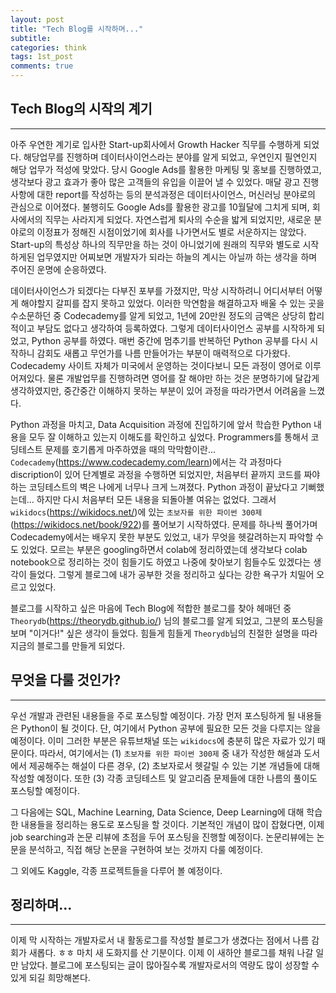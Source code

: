 ```yaml
---
layout: post
title: "Tech Blog를 시작하며..."
subtitle:
categories: think
tags: 1st_post
comments: true
---
```


## Tech Blog의 시작의 계기
---
아주 우연한 계기로 입사한 Start-up회사에서 Growth Hacker 직무를 수행하게 되었다. 해당업무를 진행하며 데이터사이언스라는 분야를 알게 되었고, 우연인지 필연인지 해당 업무가 적성에 맞았다. 당시 Google Ads를 활용한 마케팅 및 홍보를 진행하였고, 생각보다 광고 효과가 좋아 많은 고객들의 유입을 이끌어 낼 수 있었다. 매달 광고 진행사항에 대한 report를 작성하는 등의 분석과정은 데이터사이언스, 머신러닝 분야로의 관심으로 이어졌다. 불행히도 Google Ads를 활용한 광고를 10월달에 그치게 되며, 회사에서의 직무는 사라지게 되었다. 자연스럽게 퇴사의 수순을 밟게 되었지만, 새로운 분야로의 이정표가 정해진 시점이었기에 회사를 나가면서도 별로 서운하지는 않았다. Start-up의 특성상 하나의 직무만을 하는 것이 아니었기에 원래의 직무와 별도로 시작하게된 업무였지만 어찌보면 개발자가 되라는 하늘의 계시는 아닐까 하는 생각을 하며 주어진 운명에 순응하였다.

데이터사이언스가 되겠다는 다부진 포부를 가졌지만, 막상 시작하려니 어디서부터 어떻게 해야할지 갈피를 잡지 못하고 있었다. 이러한 막연함을 해결하고자 배울 수 있는 곳을 수소문하던 중 Codecademy를 알게 되었고, 1년에 20만원 정도의 금액은 상당히 합리적이고 부담도 없다고 생각하여 등록하였다. 그렇게 데이터사이언스 공부를 시작하게 되었고, Python 공부를 하였다. 매번 중간에 멈추기를 반복하던 Python 공부를 다시 시작하니 감회도 새롭고 무언가를 나름 만들어가는 부분이 매력적으로 다가왔다. Codecademy 사이트 자체가 미국에서 운영하는 것이다보니 모든 과정이 영어로 이루어져있다. 물론 개발업무를 진행하려면 영어를 잘 해야만 하는 것은 분명하기에 달갑게 생각하였지만, 중간중간 이해하지 못하는 부분이 있어 과정을 따라가면서 어려움을 느꼈다.

Python 과정을 마치고, Data Acquisition 과정에 진입하기에 앞서 학습한 Python 내용을 모두 잘 이해하고 있는지 이해도를 확인하고 싶었다. Programmers를 통해서 코딩테스트 문제를 호기롭게 마주하였을 때의 막막함이란... `Codecademy`(<https://www.codecademy.com/learn>)에서는 각 과정마다 discription이 있어 단계별로 과정을 수행하면 되었지만, 처음부터 끝까지 코드를 짜야하는 코딩테스트의 벽은 나에게 너무나 크게 느껴졌다. Python 과정이 끝났다고 기뻐했는데... 하지만 다시 처음부터 모든 내용을 되돌아볼 여유는 없었다. 그래서 `wikidocs`(<https://wikidocs.net/>)에 있는 `초보자를 위한 파이썬 300제`(<https://wikidocs.net/book/922>)를 풀어보기 시작하였다. 문제를 하나씩 풀어가며 Codecademy에서는 배우지 못한 부분도 있었고, 내가 무엇을 헷갈려하는지 파악할 수도 있었다. 모르는 부분은 googling하면서 colab에 정리하였는데 생각보다 colab notebook으로 정리하는 것이 힘들기도 하였고 나중에 찾아보기 힘들수도 있겠다는 생각이 들었다. 그렇게 블로그에 내가 공부한 것을 정리하고 싶다는 강한 욕구가 치밀어 오르고 있었다.

블로그를 시작하고 싶은 마음에 Tech Blog에 적합한 블로그를 찾아 헤매던 중 `Theorydb`(<https://theorydb.github.io/>) 님의 블로그를 알게 되었고, 그분의 포스팅을 보며 "이거다!" 싶은 생각이 들었다. 힘들게 힘들게 `Theorydb`님의 친절한 설명을 따라 지금의 블로그를 만들게 되었다.


## 무엇을 다룰 것인가?
---
우선 개발과 관련된 내용들을 주로 포스팅할 예정이다. 가장 먼저 포스팅하게 될 내용들은 Python이 될 것이다. 단, 여기에서 Python 공부에 필요한 모든 것을 다루지는 않을 예정이다. 이미 그러한 부분은 유튜브채널 또는 `wikidocs`에 충분히 많은 자료가 있기 때문이다. 따라서, 여기에서는 (1) `초보자를 위한 파이썬 300제` 중 내가 작성한 해설과 도서에서 제공해주는 해설이 다른 경우, (2) 초보자로서 헷갈릴 수 있는 기본 개념들에 대해 작성할 예정이다. 또한 (3) 각종 코딩테스트 및 알고리즘 문제들에 대한 나름의 풀이도 포스팅할 예정이다.

그 다음에는 SQL, Machine Learning, Data Science, Deep Learning에 대해 학습한 내용들을 정리하는 용도로 포스팅을 할 것이다. 기본적인 개념이 많이 잡혔다면, 이제 job searching과 논문 리뷰에 초점을 두어 포스팅을 진행할 예정이다. 논문리뷰에는 논문을 분석하고, 직접 해당 논문을 구현하여 보는 것까지 다룰 예정이다.

그 외에도 Kaggle, 각종 프로젝트들을 다루어 볼 예정이다.


## 정리하며...
---
이제 막 시작하는 개발자로서 내 활동로그를 작성할 블로그가 생겼다는 점에서 나름 감회가 새롭다. ㅎㅎ 마치 새 도화지를 산 기분이다. 이제 이 새하얀 블로그를 채워 나갈 일만 남았다. 블로그에 포스팅되는 글이 많아질수록 개발자로서의 역량도 많이 성장할 수 있게 되길 희망해본다.

